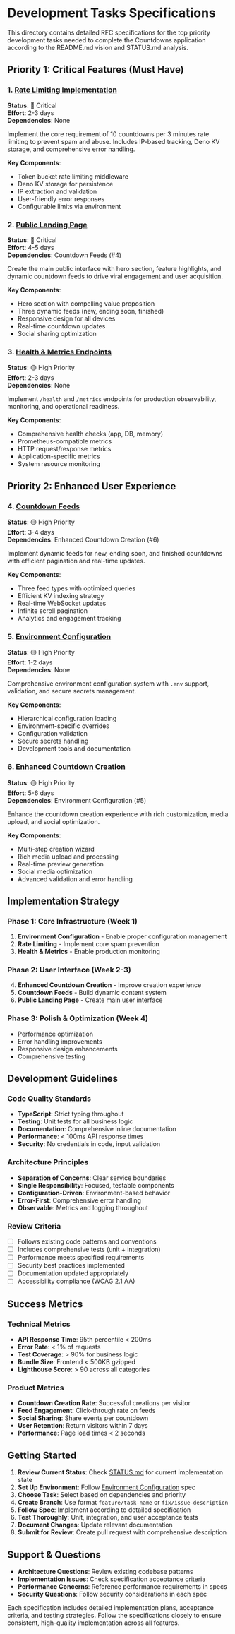 # Development Tasks Specifications

This directory contains detailed RFC specifications for the top priority development tasks needed to complete the Countdowns application according to the README.md vision and STATUS.md analysis.

## Priority 1: Critical Features (Must Have)

### 1. [Rate Limiting Implementation](./01-rate-limiting.md)
**Status**: 🔴 Critical  
**Effort**: 2-3 days  
**Dependencies**: None  

Implement the core requirement of 10 countdowns per 3 minutes rate limiting to prevent spam and abuse. Includes IP-based tracking, Deno KV storage, and comprehensive error handling.

**Key Components**:
- Token bucket rate limiting middleware
- Deno KV storage for persistence
- IP extraction and validation
- User-friendly error responses
- Configurable limits via environment

### 2. [Public Landing Page](./02-public-landing-page.md)
**Status**: 🔴 Critical  
**Effort**: 4-5 days  
**Dependencies**: Countdown Feeds (#4)

Create the main public interface with hero section, feature highlights, and dynamic countdown feeds to drive viral engagement and user acquisition.

**Key Components**:
- Hero section with compelling value proposition
- Three dynamic feeds (new, ending soon, finished)
- Responsive design for all devices
- Real-time countdown updates
- Social sharing optimization

### 3. [Health & Metrics Endpoints](./03-health-metrics-endpoints.md)
**Status**: 🟡 High Priority  
**Effort**: 2-3 days  
**Dependencies**: None

Implement `/health` and `/metrics` endpoints for production observability, monitoring, and operational readiness.

**Key Components**:
- Comprehensive health checks (app, DB, memory)
- Prometheus-compatible metrics
- HTTP request/response metrics
- Application-specific metrics
- System resource monitoring

## Priority 2: Enhanced User Experience

### 4. [Countdown Feeds](./04-countdown-feeds.md)
**Status**: 🟡 High Priority  
**Effort**: 3-4 days  
**Dependencies**: Enhanced Countdown Creation (#6)

Implement dynamic feeds for new, ending soon, and finished countdowns with efficient pagination and real-time updates.

**Key Components**:
- Three feed types with optimized queries
- Efficient KV indexing strategy
- Real-time WebSocket updates
- Infinite scroll pagination
- Analytics and engagement tracking

### 5. [Environment Configuration](./05-environment-configuration.md)
**Status**: 🟡 High Priority  
**Effort**: 1-2 days  
**Dependencies**: None

Comprehensive environment configuration system with `.env` support, validation, and secure secrets management.

**Key Components**:
- Hierarchical configuration loading
- Environment-specific overrides
- Configuration validation
- Secure secrets handling
- Development tools and documentation

### 6. [Enhanced Countdown Creation](./06-enhanced-countdown-creation.md)
**Status**: 🟡 High Priority  
**Effort**: 5-6 days  
**Dependencies**: Environment Configuration (#5)

Enhance the countdown creation experience with rich customization, media upload, and social optimization.

**Key Components**:
- Multi-step creation wizard
- Rich media upload and processing
- Real-time preview generation
- Social media optimization
- Advanced validation and error handling

## Implementation Strategy

### Phase 1: Core Infrastructure (Week 1)
1. **Environment Configuration** - Enable proper configuration management
2. **Rate Limiting** - Implement core spam prevention
3. **Health & Metrics** - Enable production monitoring

### Phase 2: User Interface (Week 2-3)
4. **Enhanced Countdown Creation** - Improve creation experience
5. **Countdown Feeds** - Build dynamic content system
6. **Public Landing Page** - Create main user interface

### Phase 3: Polish & Optimization (Week 4)
- Performance optimization
- Error handling improvements
- Responsive design enhancements
- Comprehensive testing

## Development Guidelines

### Code Quality Standards
- **TypeScript**: Strict typing throughout
- **Testing**: Unit tests for all business logic
- **Documentation**: Comprehensive inline documentation
- **Performance**: < 100ms API response times
- **Security**: No credentials in code, input validation

### Architecture Principles
- **Separation of Concerns**: Clear service boundaries
- **Single Responsibility**: Focused, testable components
- **Configuration-Driven**: Environment-based behavior
- **Error-First**: Comprehensive error handling
- **Observable**: Metrics and logging throughout

### Review Criteria
- [ ] Follows existing code patterns and conventions
- [ ] Includes comprehensive tests (unit + integration)
- [ ] Performance meets specified requirements
- [ ] Security best practices implemented
- [ ] Documentation updated appropriately
- [ ] Accessibility compliance (WCAG 2.1 AA)

## Success Metrics

### Technical Metrics
- **API Response Time**: 95th percentile < 200ms
- **Error Rate**: < 1% of requests
- **Test Coverage**: > 90% for business logic
- **Bundle Size**: Frontend < 500KB gzipped
- **Lighthouse Score**: > 90 across all categories

### Product Metrics
- **Countdown Creation Rate**: Successful creations per visitor
- **Feed Engagement**: Click-through rate on feeds
- **Social Sharing**: Share events per countdown
- **User Retention**: Return visitors within 7 days
- **Performance**: Page load times < 2 seconds

## Getting Started

1. **Review Current Status**: Check [STATUS.md](../../STATUS.md) for current implementation state
2. **Set Up Environment**: Follow [Environment Configuration](./05-environment-configuration.md) spec
3. **Choose Task**: Select based on dependencies and priority
4. **Create Branch**: Use format `feature/task-name` or `fix/issue-description`
5. **Follow Spec**: Implement according to detailed specification
6. **Test Thoroughly**: Unit, integration, and user acceptance tests
7. **Document Changes**: Update relevant documentation
8. **Submit for Review**: Create pull request with comprehensive description

## Support & Questions

- **Architecture Questions**: Review existing codebase patterns
- **Implementation Issues**: Check specification acceptance criteria
- **Performance Concerns**: Reference performance requirements in specs
- **Security Questions**: Follow security considerations in each spec

Each specification includes detailed implementation plans, acceptance criteria, and testing strategies. Follow the specifications closely to ensure consistent, high-quality implementation across all features.